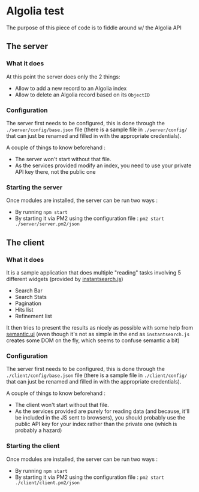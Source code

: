 # Algolia test
The purpose of this piece of code is to fiddle around w/ the Algolia API
## The server

### What it does
At this point the server does only the 2 things:

* Allow to add a new record to an Algolia index
* Allow to delete an Algolia record based on its `ObjectID`

### Configuration
The server first needs to be configured, this is done through the `./server/config/base.json` file (there is a sample file in `./server/config/` that can just be renamed and filled in with the appropriate credentials). 

A couple of things to know beforehand : 
* The server won't start without that file.
* As the services provided modify an index, you need to use your private API key there, not the public one

### Starting the server

Once modules are installed, the server can be run two ways : 

* By running `npm start`
* By starting it via PM2 using the configuration file : `pm2 start ./server/server.pm2/json`

## The client

### What it does

It is a sample application that does multiple "reading" tasks involving 5 different widgets (provided by [instantsearch.js](https://www.npmjs.com/package/instantsearch.js))

* Search Bar
* Search Stats
* Pagination
* Hits list
* Refinement list

It then tries to present the results as nicely as possible with some help from [semantic.ui](https://semantic-ui.com/) (even though it's not as simple in the end as `instantsearch.js` creates some DOM on the fly, which seems to confuse semantic a bit)

### Configuration
The server first needs to be configured, this is done through the `./client/config/base.json` file (there is a sample file in `./client/config/` that can just be renamed and filled in with the appropriate credentials). 

A couple of things to know beforehand : 
* The client won't start without that file.
* As the services provided are purely for reading data (and because, it'll be included in the JS sent to browsers), you should probably use the public API key for your index rather than the private one (which is probably a hazard)

### Starting the client

Once modules are installed, the server can be run two ways : 

* By running `npm start`
* By starting it via PM2 using the configuration file : `pm2 start ./client/client.pm2/json`
